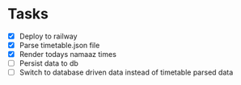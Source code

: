 # Tasks

- [x] Deploy to railway
- [x] Parse timetable.json file
- [x] Render todays namaaz times
- [ ] Persist data to db
- [ ] Switch to database driven data instead of timetable parsed data
